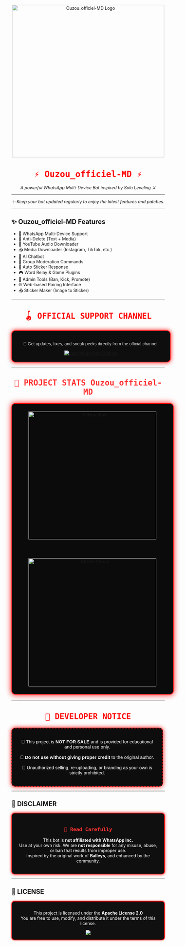 <p align="center">
  <img src="assets/ouzo_logo.png" width="500" alt="Ouzou_officiel-MD Logo"/>
</p>

<h1 align="center" style="color:#ff0000; font-family:monospace;">
⚡ Ouzou_officiel-MD ⚡
</h1>

<p align="center">
<i>A powerful WhatsApp Multi-Device Bot inspired by Solo Leveling ⚔️</i>
</p>

<hr>
<p align="center"><i>✨ Keep your bot updated regularly to enjoy the latest features and patches.</i></p>

---

## ✨ Ouzou_officiel-MD Features

- 🤖 WhatsApp Multi-Device Support  
- 🔁 Anti-Delete (Text + Media)  
- 🎵 YouTube Audio Downloader  
- 📥 Media Downloader (Instagram, TikTok, etc.)  
- 🧠 AI Chatbot  
- 💬 Group Moderation Commands  
- 📛 Auto Sticker Response  
- 🎮 Word Relay & Game Plugins  
- 👮 Admin Tools (Ban, Kick, Promote)  
- 🌐 Web-based Pairing Interface  
- 📤 Sticker Maker (Image to Sticker)  

---

<h2 align="center" style="color:#ff0000; font-family:monospace; font-size:26px;">
🪀 OFFICIAL SUPPORT CHANNEL
</h2>

<div align="center" style="margin-top: 15px; margin-bottom: 15px; background:#0e0e0e; padding: 20px; border-radius: 12px; border: 2px solid #ff0000; box-shadow: 0 0 15px #ff0000; width: 95%;">

<p style="color:#e0e0e0; font-size:14px; font-family:sans-serif;">
📢 Get updates, fixes, and sneak peeks directly from the official channel.
</p>

<a href="https://whatsapp.com/channel/YOUR_CHANNEL_LINK" target="_blank">
  <img src="https://img.shields.io/badge/JOIN_CHANNEL-NOW-ff0000?style=for-the-badge&logo=whatsapp&logoColor=white&labelColor=000000" alt="Join WhatsApp Channel"/>
</a>

</div>

---

<h2 align="center" style="color:#ff3333; font-family:monospace; font-size:26px;">
🧾 PROJECT STATS Ouzou_officiel-MD
</h2>

<div align="center" style="margin-top: 12px; margin-bottom: 20px; background:#0b0b0b; padding: 25px; border-radius: 12px; border: 2px solid #ff0000; box-shadow: 0 0 20px #ff0000; width: 95%;">

<a href="https://github.com/ouzou5k" target="_blank">
  <img src="https://github-readme-stats.vercel.app/api?username=ouzou5k&show_icons=true&theme=dark&border_color=ff0000&title_color=ff0000&icon_color=ff0000&text_color=ffffff" width="420" alt="GitHub Stats"/>
</a>

<br><br>

<a href="https://github.com/ouzou5k" target="_blank">
  <img src="https://github-readme-streak-stats.herokuapp.com?user=ouzou5k&theme=dark&hide_border=false&border=ff0000&ring=ff0000&fire=ff3333&currStreakLabel=ffffff&background=000000" width="420" alt="GitHub Streak"/>
</a>

</div>

---

<h2 align="center" style="color:#ff0000; font-family:monospace; font-size:26px;">
🧠 DEVELOPER NOTICE
</h2>

<div align="center" style="background:#0d0d0d; border:2px dashed #ff0000; border-radius:12px; padding:20px; width:90%; box-shadow:0 0 15px #ff0000;">

<p style="color:#ffffff; font-size:15px; font-family:sans-serif;">
🚫 This project is <strong>NOT FOR SALE</strong> and is provided for educational and personal use only.<br><br>
📛 <strong>Do not use without giving proper credit</strong> to the original author.<br><br>
🛑 Unauthorized selling, re-uploading, or branding as your own is strictly prohibited.
</p>

</div>

---

## 📜 DISCLAIMER

<div align="center" style="background-color:#0f0f0f; border:2px solid #ff0000; border-radius:10px; padding:20px; box-shadow:0 0 10px #ff0000;">

<h3 style="color:#ff3333; font-family:monospace;">📌 Read Carefully</h3>

<p style="color:#ffffff; font-size:14px;">
This bot is <strong>not affiliated with WhatsApp Inc.</strong><br>
Use at your own risk. We are <strong>not responsible</strong> for any misuse, abuse, or ban that results from improper use.<br>
Inspired by the original work of <strong>Balleys</strong>, and enhanced by the community.
</p>

</div>

---

## 📝 LICENSE

<div align="center" style="background-color:#101010; border:2px solid #ff0000; border-radius:10px; padding:15px; box-shadow:0 0 5px #ff3333;">

<p style="color:#ffffff; font-size:14px;">
This project is licensed under the <strong>Apache License 2.0</strong><br>
You are free to use, modify, and distribute it under the terms of this license.
</p>

<a href="https://www.apache.org/licenses/LICENSE-2.0" target="_blank">
  <img src="https://img.shields.io/badge/License-Apache_2.0-ff0000?style=for-the-badge&logo=apache&logoColor=white&labelColor=000000" />
</a>

</div>
